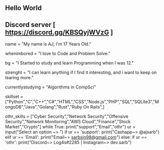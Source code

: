 ## Hello World ##
## Discord server [ https://discord.gg/KBSQyjWVzG ]

name = "My name is AJ, I'm 17 Years Old."

whenimbored = "I love to Code and Problem Solve."

bg = "I Started to study and learn Programming when I was 12."

strenght = "I can learn anything if I find it interesting, and i want to keep on learing more."

currentlystudying = "Algorithms in CompSci"

skillset = ["Python","C","C++","C#","HTML","CSS","Node.js","PHP","SQL","SQLite3","MongoDB","Java","Golang","Rust","Ruby On Rails",]

othr_skills = ["Cyber Security","Network Security","Offensive Security","Network Monitoring","AWS Cloud","Finance","Stock Market","Crypto"]
while True:
    print("support","Email","othr")
    ur = input("Select an option ~> ")
    if ur == 'support':
        print("Cashapp~> @ajsarb")
    elif ur == 'Email':
        print("Email~> sarbsin98@gmail.com")
    else:
        if ur == 'othr':
            print("Discord~> Log4s#2285 | Instagram~> dev.sarb")
             

